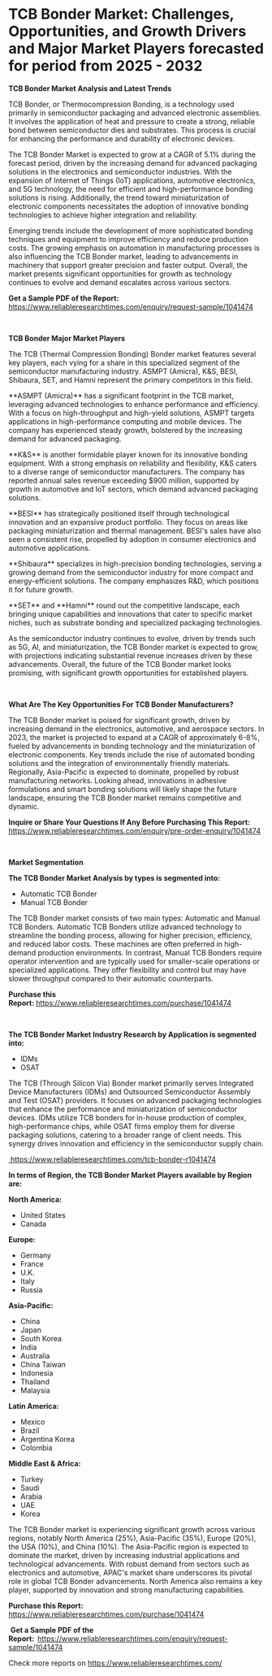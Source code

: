 <p><h1>TCB Bonder Market: Challenges, Opportunities, and Growth Drivers and Major Market Players forecasted for period from 2025 - 2032</h1></p><p><strong>TCB Bonder Market Analysis and Latest Trends</strong></p>
<p><p>TCB Bonder, or Thermocompression Bonding, is a technology used primarily in semiconductor packaging and advanced electronic assemblies. It involves the application of heat and pressure to create a strong, reliable bond between semiconductor dies and substrates. This process is crucial for enhancing the performance and durability of electronic devices.</p><p>The TCB Bonder Market is expected to grow at a CAGR of 5.1% during the forecast period, driven by the increasing demand for advanced packaging solutions in the electronics and semiconductor industries. With the expansion of Internet of Things (IoT) applications, automotive electronics, and 5G technology, the need for efficient and high-performance bonding solutions is rising. Additionally, the trend toward miniaturization of electronic components necessitates the adoption of innovative bonding technologies to achieve higher integration and reliability.</p><p>Emerging trends include the development of more sophisticated bonding techniques and equipment to improve efficiency and reduce production costs. The growing emphasis on automation in manufacturing processes is also influencing the TCB Bonder market, leading to advancements in machinery that support greater precision and faster output. Overall, the market presents significant opportunities for growth as technology continues to evolve and demand escalates across various sectors.</p></p>
<p><strong>Get a Sample PDF of the Report:&nbsp;</strong> <a href="https://www.reliableresearchtimes.com/enquiry/request-sample/1041474?utm_campaign=2714&utm_medium=2&utm_source=Github&utm_content=ia&utm_term=23022025&utm_id=tcb-bonder">https://www.reliableresearchtimes.com/enquiry/request-sample/1041474</a></p>
<p>&nbsp;</p>
<p><strong>TCB Bonder Major Market Players</strong></p>
<p><p>The TCB (Thermal Compression Bonding) Bonder market features several key players, each vying for a share in this specialized segment of the semiconductor manufacturing industry. ASMPT (Amicra), K&S, BESI, Shibaura, SET, and Hamni represent the primary competitors in this field.</p><p>**ASMPT (Amicra)** has a significant footprint in the TCB market, leveraging advanced technologies to enhance performance and efficiency. With a focus on high-throughput and high-yield solutions, ASMPT targets applications in high-performance computing and mobile devices. The company has experienced steady growth, bolstered by the increasing demand for advanced packaging.</p><p>**K&S** is another formidable player known for its innovative bonding equipment. With a strong emphasis on reliability and flexibility, K&S caters to a diverse range of semiconductor manufacturers. The company has reported annual sales revenue exceeding $900 million, supported by growth in automotive and IoT sectors, which demand advanced packaging solutions.</p><p>**BESI** has strategically positioned itself through technological innovation and an expansive product portfolio. They focus on areas like packaging miniaturization and thermal management. BESI's sales have also seen a consistent rise, propelled by adoption in consumer electronics and automotive applications.</p><p>**Shibaura** specializes in high-precision bonding technologies, serving a growing demand from the semiconductor industry for more compact and energy-efficient solutions. The company emphasizes R&D, which positions it for future growth.</p><p>**SET** and **Hamni** round out the competitive landscape, each bringing unique capabilities and innovations that cater to specific market niches, such as substrate bonding and specialized packaging technologies.</p><p>As the semiconductor industry continues to evolve, driven by trends such as 5G, AI, and miniaturization, the TCB Bonder market is expected to grow, with projections indicating substantial revenue increases driven by these advancements. Overall, the future of the TCB Bonder market looks promising, with significant growth opportunities for established players.</p></p>
<p>&nbsp;</p>
<p><strong>What Are The Key Opportunities For TCB Bonder Manufacturers?</strong></p>
<p><p>The TCB Bonder market is poised for significant growth, driven by increasing demand in the electronics, automotive, and aerospace sectors. In 2023, the market is projected to expand at a CAGR of approximately 6-8%, fueled by advancements in bonding technology and the miniaturization of electronic components. Key trends include the rise of automated bonding solutions and the integration of environmentally friendly materials. Regionally, Asia-Pacific is expected to dominate, propelled by robust manufacturing networks. Looking ahead, innovations in adhesive formulations and smart bonding solutions will likely shape the future landscape, ensuring the TCB Bonder market remains competitive and dynamic.</p></p>
<p><strong>Inquire or Share Your Questions If Any Before Purchasing This Report:</strong> <a href="https://www.reliableresearchtimes.com/enquiry/pre-order-enquiry/1041474?utm_campaign=2714&utm_medium=2&utm_source=Github&utm_content=ia&utm_term=23022025&utm_id=tcb-bonder">https://www.reliableresearchtimes.com/enquiry/pre-order-enquiry/1041474</a></p>
<p>&nbsp;</p>
<p><strong>Market Segmentation</strong></p>
<p><strong>The TCB Bonder Market Analysis by types is segmented into:</strong></p>
<p><ul><li>Automatic TCB Bonder</li><li>Manual TCB Bonder</li></ul></p>
<p><p>The TCB Bonder market consists of two main types: Automatic and Manual TCB Bonders. Automatic TCB Bonders utilize advanced technology to streamline the bonding process, allowing for higher precision, efficiency, and reduced labor costs. These machines are often preferred in high-demand production environments. In contrast, Manual TCB Bonders require operator intervention and are typically used for smaller-scale operations or specialized applications. They offer flexibility and control but may have slower throughput compared to their automatic counterparts.</p></p>
<p><strong>Purchase this Report:&nbsp;</strong><a href="https://www.reliableresearchtimes.com/purchase/1041474?utm_campaign=2714&utm_medium=2&utm_source=Github&utm_content=ia&utm_term=23022025&utm_id=tcb-bonder">https://www.reliableresearchtimes.com/purchase/1041474</a></p>
<p>&nbsp;</p>
<p><strong>The TCB Bonder Market Industry Research by Application is segmented into:</strong></p>
<p><ul><li>IDMs</li><li>OSAT</li></ul></p>
<p><p>The TCB (Through Silicon Via) Bonder market primarily serves Integrated Device Manufacturers (IDMs) and Outsourced Semiconductor Assembly and Test (OSAT) providers. It focuses on advanced packaging technologies that enhance the performance and miniaturization of semiconductor devices. IDMs utilize TCB bonders for in-house production of complex, high-performance chips, while OSAT firms employ them for diverse packaging solutions, catering to a broader range of client needs. This synergy drives innovation and efficiency in the semiconductor supply chain.</p></p>
<p><a href="https://www.reliableresearchtimes.com/tcb-bonder-r1041474?utm_campaign=2714&utm_medium=2&utm_source=Github&utm_content=ia&utm_term=23022025&utm_id=tcb-bonder">&nbsp;https://www.reliableresearchtimes.com/tcb-bonder-r1041474</a></p>
<p><strong>In terms of Region, the TCB Bonder Market Players available by Region are:</strong></p>
<p>
    <p> <strong> North America: </strong>
        <ul>
            <li>United States</li>
            <li>Canada</li>
        </ul>
        </p> 
    <p> <strong> Europe: </strong>
        <ul>
            <li>Germany</li>
            <li>France</li>
            <li>U.K.</li>
            <li>Italy</li>
            <li>Russia</li>
        </ul>
        </p> 
    <p> <strong> Asia-Pacific: </strong>
        <ul>
            <li>China</li>
            <li>Japan</li>
            <li>South Korea</li>
            <li>India</li>
            <li>Australia</li>
            <li>China Taiwan</li>
            <li>Indonesia</li>
            <li>Thailand</li>
            <li>Malaysia</li>
        </ul>
        </p> 
    <p> <strong> Latin America: </strong>
        <ul>
            <li>Mexico</li>
            <li>Brazil</li>
            <li>Argentina Korea</li>
            <li>Colombia</li>
        </ul>
        </p> 
    <p> <strong> Middle East & Africa: </strong>
        <ul>
            <li>Turkey</li>
            <li>Saudi</li>
            <li>Arabia</li>
            <li>UAE</li>
            <li>Korea</li>
        </ul>
    </p>
    </p>
<p><p>The TCB Bonder market is experiencing significant growth across various regions, notably North America (25%), Asia-Pacific (35%), Europe (20%), the USA (10%), and China (10%). The Asia-Pacific region is expected to dominate the market, driven by increasing industrial applications and technological advancements. With robust demand from sectors such as electronics and automotive, APAC's market share underscores its pivotal role in global TCB Bonder advancements. North America also remains a key player, supported by innovation and strong manufacturing capabilities.</p></p>
<p><strong>Purchase this Report: </strong><a href="https://www.reliableresearchtimes.com/purchase/1041474?utm_campaign=2714&utm_medium=2&utm_source=Github&utm_content=ia&utm_term=23022025&utm_id=tcb-bonder">https://www.reliableresearchtimes.com/purchase/1041474</a></p>
<p>&nbsp;<strong>Get a Sample PDF of the Report:&nbsp;&nbsp;</strong><a href="https://www.reliableresearchtimes.com/enquiry/request-sample/1041474?utm_campaign=2714&utm_medium=2&utm_source=Github&utm_content=ia&utm_term=23022025&utm_id=tcb-bonder">https://www.reliableresearchtimes.com/enquiry/request-sample/1041474</a></p>
<p><strong></strong></p>
<p>Check more reports on <a href="https://www.reliableresearchtimes.com/?utm_campaign=2714&utm_medium=2&utm_source=Github&utm_content=ia&utm_term=23022025&utm_id=tcb-bonder">https://www.reliableresearchtimes.com/</a></p>